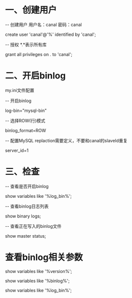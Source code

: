 # 一、创建用户
-- 创建用户 用户名：canal 密码：canal

create user 'canal'@'%' identified by 'canal';

-- 授权 *.*表示所有库

grant all privileges on *.* to 'canal';



# 二、开启binlog
my.ini文件配置

-- 开启binlog

log-bin="mysql-bin"

-- 选择ROW(行)模式

binlog_format=ROW

-- 配置MySQL replaction需要定义，不要和canal的slaveId重复

server_id=1



# 三、检查
-- 查看是否开启binlog

show variables like '%log_bin%';

-- 查看binlog日志列表

show binary logs;

-- 查看正在写入的binlog文件

show master status;




# 查看binlog相关参数

show variables like '%version%';

show variables like '%binlog%';

show variables like '%log_bin%';
